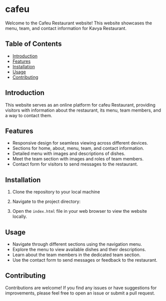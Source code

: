 # cafeu

Welcome to the Cafeu Restaurant website! This website showcases the menu, team, and contact information for Kavya Restaurant.

## Table of Contents

- [Introduction](#introduction)
- [Features](#features)
- [Installation](#installation)
- [Usage](#usage)
- [Contributing](#contributing)


## Introduction

This website serves as an online platform for cafeu Restaurant, providing visitors with information about the restaurant, its menu, team members, and a way to contact them.

## Features

- Responsive design for seamless viewing across different devices.
- Sections for home, about, menu, team, and contact information.
- Detailed menu with images and descriptions of dishes.
- Meet the team section with images and roles of team members.
- Contact form for visitors to send messages to the restaurant.

## Installation

1. Clone the repository to your local machine
   
2. Navigate to the project directory:


3. Open the `index.html` file in your web browser to view the website locally.

## Usage

- Navigate through different sections using the navigation menu.
- Explore the menu to view available dishes and their descriptions.
- Learn about the team members in the dedicated team section.
- Use the contact form to send messages or feedback to the restaurant.

## Contributing

Contributions are welcome! If you find any issues or have suggestions for improvements, please feel free to open an issue or submit a pull request.



